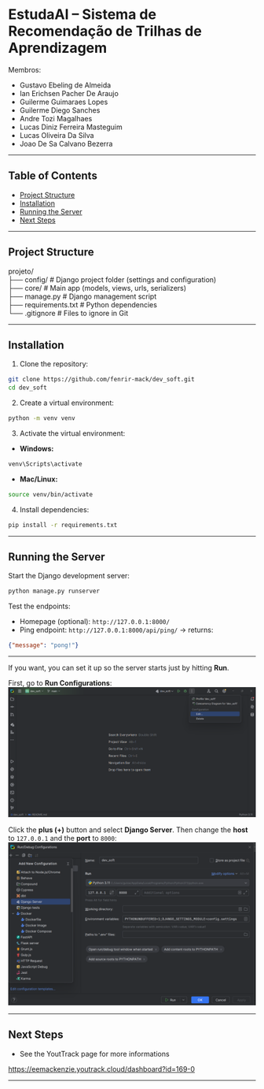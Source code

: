 #  EstudaAI – Sistema de Recomendação de Trilhas de Aprendizagem

Membros:
- Gustavo Ebeling de Almeida
- Ian Erichsen Pacher De Araujo
- Guilerme Guimaraes Lopes
- Guilerme Diego Sanches
- Andre Tozi Magalhaes 
- Lucas Diniz Ferreira Masteguim 
- Lucas Oliveira Da Silva
- Joao De Sa Calvano Bezerra

---

## Table of Contents

- [Project Structure](#project-structure)
- [Installation](#installation)
- [Running the Server](#running-the-server)
- [Next Steps](#next-steps)

---

## Project Structure


projeto/ <br />
├── config/          # Django project folder (settings and configuration)<br />
├── core/            # Main app (models, views, urls, serializers)<br />
├── manage.py        # Django management script<br />
├── requirements.txt # Python dependencies<br />
└── .gitignore       # Files to ignore in Git<br />


---

## Installation

1. Clone the repository:
```bash
git clone https://github.com/fenrir-mack/dev_soft.git
cd dev_soft
```

2. Create a virtual environment:
```bash
python -m venv venv
```

3. Activate the virtual environment:

- **Windows:**
```powershell
venv\Scripts\activate
```

- **Mac/Linux:**
```bash
source venv/bin/activate
```

4. Install dependencies:
```bash
pip install -r requirements.txt
```

---

## Running the Server

Start the Django development server:

```bash
python manage.py runserver
```

Test the endpoints:

- Homepage (optional): `http://127.0.0.1:8000/`  
- Ping endpoint: `http://127.0.0.1:8000/api/ping/` → returns:

```json
{"message": "pong!"}
```
---
If you want, you can set it up so the server starts just by hitting **Run**.  

First, go to **Run Configurations**:  
![img.png](assets/Run%20Configurations.png)  

Click the **plus (+)** button and select **Django Server**. Then change the **host** to `127.0.0.1` and the **port** to `8000`:  
![img_1.png](assets/Set%20up%20run.png)

---

## Next Steps

- See the YoutTrack page for more informations

https://eemackenzie.youtrack.cloud/dashboard?id=169-0 


---
